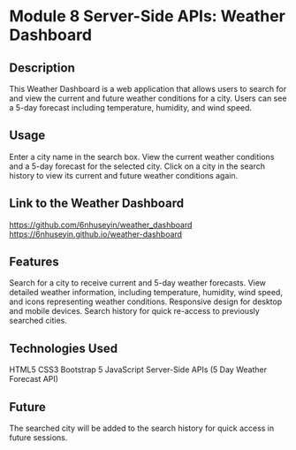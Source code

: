 # Module 8 Server-Side APIs: Weather Dashboard

## Description
This Weather Dashboard is a web application that allows users to search for and view the current and future weather conditions for a city. Users can see a 5-day forecast including temperature, humidity, and wind speed.

## Usage
Enter a city name in the search box.
View the current weather conditions and a 5-day forecast for the selected city.
Click on a city in the search history to view its current and future weather conditions again.


## Link to the Weather Dashboard
https://github.com/6nhuseyin/weather_dashboard
https://6nhuseyin.github.io/weather-dashboard

## Features
Search for a city to receive current and 5-day weather forecasts.
View detailed weather information, including temperature, humidity, wind speed, and icons representing weather conditions.
Responsive design for desktop and mobile devices.
Search history for quick re-access to previously searched cities.

## Technologies Used
HTML5
CSS3
Bootstrap 5
JavaScript
Server-Side APIs (5 Day Weather Forecast API)

## Future
The searched city will be added to the search history for quick access in future sessions.